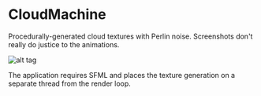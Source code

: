 # CloudMachine
Procedurally-generated cloud textures with Perlin noise. Screenshots don't really do justice to the animations.

![alt tag](http://i.imgur.com/aO0wcPi.png)

The application requires SFML and places the texture generation on a separate thread from the render loop.
